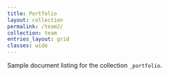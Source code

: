 ```yaml
---
title: Portfolio
layout: collection
permalink: /team2/
collection: team
entries_layout: grid
classes: wide
---
```


Sample document listing for the collection `_portfolio`.
